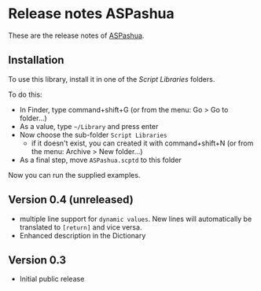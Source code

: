 Release notes ASPashua
======================

These are the release notes of [ASPashua](https://github.com/doekman/ASPashua).


Installation
------------

To use this library, install it in one of the _Script Libraries_ folders.

To do this:

* In Finder, type command+shift+G (or from the menu: Go > Go to folder...)
* As a value, type `~/Library` and press enter
* Now choose the sub-folder `Script Libraries`
	- if it doesn't exist, you can created it with command+shift+N (or from the menu: Archive > New folder...)
* As a final step, move `ASPashua.scptd` to this folder

Now you can run the supplied examples.


Version 0.4 (unreleased)
------------------------

* multiple line support for `dynamic values`. New lines will automatically be translated to `[return]` and vice versa.
* Enhanced description in the Dictionary


Version 0.3
-----------

* Initial public release
